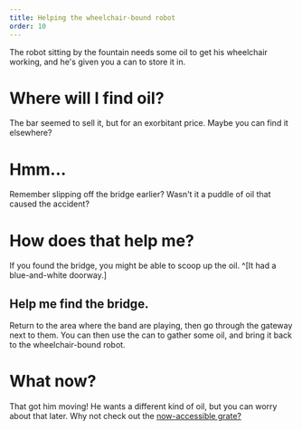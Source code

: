 ```yaml
---
title: Helping the wheelchair-bound robot
order: 10
---
```


The robot sitting by the fountain needs some oil to get his wheelchair working, and he's given you a can to store it in.

# Where will I find oil?
The bar seemed to sell it, but for an exorbitant price. Maybe you can find it elsewhere?

# Hmm...
Remember slipping off the bridge earlier? Wasn't it a puddle of oil that caused the accident?

# How does that help me?
If you found the bridge, you might be able to scoop up the oil. ^[It had a blue-and-white doorway.]

## Help me find the bridge.
Return to the area where the band are playing, then go through the gateway next to them. You can then use the can to gather some oil, and bring it back to the wheelchair-bound robot.

# What now?
That got him moving! He wants a different kind of oil, but you can worry about that later. Why not check out the [now-accessible grate?](radio)
